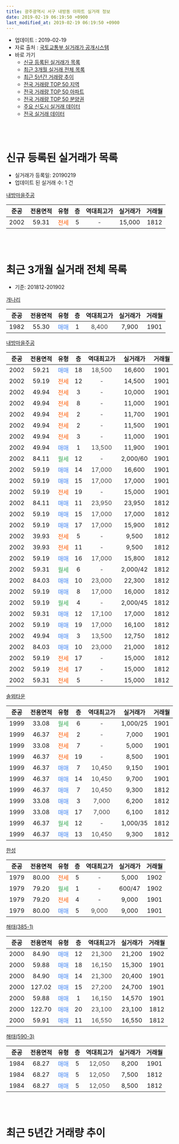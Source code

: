 ```yaml
---
title: 광주광역시 서구 내방동 아파트 실거래 정보
date: 2019-02-19 06:19:50 +0900
last_modified_at: 2019-02-19 06:19:50 +0900
---
```


* 업데이트 : 2019-02-19
* 자료 출처 : [국토교통부 실거래가 공개시스템](http://rt.molit.go.kr)
* 바로 가기
    * [신규 등록된 실거래가 목록](#신규-등록된-실거래가-목록)
    * [최근 3개월 실거래 전체 목록](#최근-3개월-실거래-전체-목록)
    * [최근 5년간 거래량 추이](#최근-5년간-거래량-추이)
    * [전국 거래량 TOP 50 지역](https://ayogom.github.io/apt-trade-info/최근-3개월-전국에서-가장-거래가-많이-발생한-지역)
    * [전국 거래량 TOP 50 아파트](https://ayogom.github.io/apt-trade-info/최근-3개월-전국에서-가장-거래가-많이-발생한-아파트)
    * [전국 거래량 TOP 50 분양권](https://ayogom.github.io/apt-trade-info/최근-3개월-전국에서-가장-거래가-많이-발생한-분양권)
    * [주요 신도시 실거래 데이터](https://ayogom.github.io/apt-trade-info/주요-신도시)
    * [전국 실거래 데이터](https://ayogom.github.io/apt-trade-info/전국)
<br>
 
<br>

# 신규 등록된 실거래가 목록
* 실거래가 등록일: 20190219
* 업데이트 된 실거래 수: 1 건


[내방마을주공](https://search.naver.com/search.naver?query=%EA%B4%91%EC%A3%BC%EA%B4%91%EC%97%AD%EC%8B%9C+%EC%84%9C%EA%B5%AC+%EB%82%B4%EB%B0%A9%EB%8F%99+%EB%82%B4%EB%B0%A9%EB%A7%88%EC%9D%84%EC%A3%BC%EA%B3%B5)

|준공|전용면적|유형|층|역대최고가|실거래가|거래월|
|:---:|:---:|:---:|:---:|:---:|:---:|:---:|
|2002|59.31|<span style="color:#ff5a00">전세</span>|5|<span style="color:#444444">-</span>|15,000|1812|


<br>
 
<br>

# 최근 3개월 실거래 전체 목록
* 기준: 201812-201902


[개나리](https://search.naver.com/search.naver?query=%EA%B4%91%EC%A3%BC%EA%B4%91%EC%97%AD%EC%8B%9C+%EC%84%9C%EA%B5%AC+%EB%82%B4%EB%B0%A9%EB%8F%99+%EA%B0%9C%EB%82%98%EB%A6%AC)

|준공|전용면적|유형|층|역대최고가|실거래가|거래월|
|:---:|:---:|:---:|:---:|:---:|:---:|:---:|
|1982|55.30|<span style="color:#4285f3">매매</span>|1|<span style="color:#444444">8,400</span>|7,900|1901|

[내방마을주공](https://search.naver.com/search.naver?query=%EA%B4%91%EC%A3%BC%EA%B4%91%EC%97%AD%EC%8B%9C+%EC%84%9C%EA%B5%AC+%EB%82%B4%EB%B0%A9%EB%8F%99+%EB%82%B4%EB%B0%A9%EB%A7%88%EC%9D%84%EC%A3%BC%EA%B3%B5)

|준공|전용면적|유형|층|역대최고가|실거래가|거래월|
|:---:|:---:|:---:|:---:|:---:|:---:|:---:|
|2002|59.21|<span style="color:#4285f3">매매</span>|18|<span style="color:#444444">18,500</span>|16,600|1901|
|2002|59.19|<span style="color:#ff5a00">전세</span>|12|<span style="color:#444444">-</span>|14,500|1901|
|2002|49.94|<span style="color:#ff5a00">전세</span>|3|<span style="color:#444444">-</span>|10,000|1901|
|2002|49.94|<span style="color:#ff5a00">전세</span>|8|<span style="color:#444444">-</span>|11,000|1901|
|2002|49.94|<span style="color:#ff5a00">전세</span>|2|<span style="color:#444444">-</span>|11,700|1901|
|2002|49.94|<span style="color:#ff5a00">전세</span>|2|<span style="color:#444444">-</span>|11,500|1901|
|2002|49.94|<span style="color:#ff5a00">전세</span>|3|<span style="color:#444444">-</span>|11,000|1901|
|2002|49.94|<span style="color:#4285f3">매매</span>|1|<span style="color:#444444">13,500</span>|11,900|1901|
|2002|84.11|<span style="color:#34a853">월세</span>|12|<span style="color:#444444">-</span>|2,000/60|1901|
|2002|59.19|<span style="color:#4285f3">매매</span>|14|<span style="color:#444444">17,000</span>|16,600|1901|
|2002|59.19|<span style="color:#4285f3">매매</span>|15|<span style="color:#444444">17,000</span>|17,000|1901|
|2002|59.19|<span style="color:#ff5a00">전세</span>|19|<span style="color:#444444">-</span>|15,000|1901|
|2002|84.11|<span style="color:#4285f3">매매</span>|11|<span style="color:#444444">23,950</span>|23,950|1812|
|2002|59.19|<span style="color:#4285f3">매매</span>|15|<span style="color:#444444">17,000</span>|17,000|1812|
|2002|59.19|<span style="color:#4285f3">매매</span>|17|<span style="color:#444444">17,000</span>|15,900|1812|
|2002|39.93|<span style="color:#ff5a00">전세</span>|5|<span style="color:#444444">-</span>|9,500|1812|
|2002|39.93|<span style="color:#ff5a00">전세</span>|11|<span style="color:#444444">-</span>|9,500|1812|
|2002|59.19|<span style="color:#4285f3">매매</span>|16|<span style="color:#444444">17,000</span>|15,800|1812|
|2002|59.31|<span style="color:#34a853">월세</span>|6|<span style="color:#444444">-</span>|2,000/42|1812|
|2002|84.03|<span style="color:#4285f3">매매</span>|10|<span style="color:#444444">23,000</span>|22,300|1812|
|2002|59.19|<span style="color:#4285f3">매매</span>|8|<span style="color:#444444">17,000</span>|16,000|1812|
|2002|59.19|<span style="color:#34a853">월세</span>|4|<span style="color:#444444">-</span>|2,000/45|1812|
|2002|59.31|<span style="color:#4285f3">매매</span>|12|<span style="color:#444444">17,100</span>|17,000|1812|
|2002|59.19|<span style="color:#4285f3">매매</span>|19|<span style="color:#444444">17,000</span>|16,100|1812|
|2002|49.94|<span style="color:#4285f3">매매</span>|3|<span style="color:#444444">13,500</span>|12,750|1812|
|2002|84.03|<span style="color:#4285f3">매매</span>|10|<span style="color:#444444">23,000</span>|21,000|1812|
|2002|59.19|<span style="color:#ff5a00">전세</span>|17|<span style="color:#444444">-</span>|15,000|1812|
|2002|59.19|<span style="color:#ff5a00">전세</span>|17|<span style="color:#444444">-</span>|15,000|1812|
|2002|59.31|<span style="color:#ff5a00">전세</span>|5|<span style="color:#444444">-</span>|15,000|1812|

[솔뫼타운](https://search.naver.com/search.naver?query=%EA%B4%91%EC%A3%BC%EA%B4%91%EC%97%AD%EC%8B%9C+%EC%84%9C%EA%B5%AC+%EB%82%B4%EB%B0%A9%EB%8F%99+%EC%86%94%EB%AB%BC%ED%83%80%EC%9A%B4)

|준공|전용면적|유형|층|역대최고가|실거래가|거래월|
|:---:|:---:|:---:|:---:|:---:|:---:|:---:|
|1999|33.08|<span style="color:#34a853">월세</span>|6|<span style="color:#444444">-</span>|1,000/25|1901|
|1999|46.37|<span style="color:#ff5a00">전세</span>|2|<span style="color:#444444">-</span>|7,000|1901|
|1999|33.08|<span style="color:#ff5a00">전세</span>|7|<span style="color:#444444">-</span>|5,000|1901|
|1999|46.37|<span style="color:#ff5a00">전세</span>|19|<span style="color:#444444">-</span>|8,500|1901|
|1999|46.37|<span style="color:#4285f3">매매</span>|7|<span style="color:#444444">10,450</span>|9,150|1901|
|1999|46.37|<span style="color:#4285f3">매매</span>|14|<span style="color:#444444">10,450</span>|9,700|1901|
|1999|46.37|<span style="color:#4285f3">매매</span>|7|<span style="color:#444444">10,450</span>|9,300|1812|
|1999|33.08|<span style="color:#4285f3">매매</span>|3|<span style="color:#444444">7,000</span>|6,200|1812|
|1999|33.08|<span style="color:#4285f3">매매</span>|17|<span style="color:#444444">7,000</span>|6,100|1812|
|1999|46.37|<span style="color:#34a853">월세</span>|12|<span style="color:#444444">-</span>|1,000/35|1812|
|1999|46.37|<span style="color:#4285f3">매매</span>|13|<span style="color:#444444">10,450</span>|9,300|1812|


<script async src="//pagead2.googlesyndication.com/pagead/js/adsbygoogle.js"></script>
<!-- 기본 -->
<ins class="adsbygoogle"
     style="display:block"
     data-ad-client="ca-pub-2446590836940007"
     data-ad-slot="1659523306"
     data-ad-format="auto"
     data-full-width-responsive="true"></ins>
<script>
(adsbygoogle = window.adsbygoogle || []).push({});
</script>


[한성](https://search.naver.com/search.naver?query=%EA%B4%91%EC%A3%BC%EA%B4%91%EC%97%AD%EC%8B%9C+%EC%84%9C%EA%B5%AC+%EB%82%B4%EB%B0%A9%EB%8F%99+%ED%95%9C%EC%84%B1)

|준공|전용면적|유형|층|역대최고가|실거래가|거래월|
|:---:|:---:|:---:|:---:|:---:|:---:|:---:|
|1979|80.00|<span style="color:#ff5a00">전세</span>|5|<span style="color:#444444">-</span>|5,000|1902|
|1979|79.20|<span style="color:#34a853">월세</span>|1|<span style="color:#444444">-</span>|600/47|1902|
|1979|79.20|<span style="color:#ff5a00">전세</span>|4|<span style="color:#444444">-</span>|9,000|1901|
|1979|80.00|<span style="color:#4285f3">매매</span>|5|<span style="color:#444444">9,000</span>|9,000|1901|

[해태(385-1)](https://search.naver.com/search.naver?query=%EA%B4%91%EC%A3%BC%EA%B4%91%EC%97%AD%EC%8B%9C+%EC%84%9C%EA%B5%AC+%EB%82%B4%EB%B0%A9%EB%8F%99+%ED%95%B4%ED%83%9C%28385-1%29)

|준공|전용면적|유형|층|역대최고가|실거래가|거래월|
|:---:|:---:|:---:|:---:|:---:|:---:|:---:|
|2000|84.90|<span style="color:#4285f3">매매</span>|12|<span style="color:#444444">21,300</span>|21,200|1902|
|2000|59.88|<span style="color:#4285f3">매매</span>|18|<span style="color:#444444">16,150</span>|15,300|1901|
|2000|84.90|<span style="color:#4285f3">매매</span>|14|<span style="color:#444444">21,300</span>|20,400|1901|
|2000|127.02|<span style="color:#4285f3">매매</span>|15|<span style="color:#444444">27,200</span>|24,700|1901|
|2000|59.88|<span style="color:#4285f3">매매</span>|1|<span style="color:#444444">16,150</span>|14,570|1901|
|2000|122.70|<span style="color:#4285f3">매매</span>|20|<span style="color:#444444">23,100</span>|23,100|1812|
|2000|59.91|<span style="color:#4285f3">매매</span>|11|<span style="color:#444444">16,550</span>|16,550|1812|

[해태(590-3)](https://search.naver.com/search.naver?query=%EA%B4%91%EC%A3%BC%EA%B4%91%EC%97%AD%EC%8B%9C+%EC%84%9C%EA%B5%AC+%EB%82%B4%EB%B0%A9%EB%8F%99+%ED%95%B4%ED%83%9C%28590-3%29)

|준공|전용면적|유형|층|역대최고가|실거래가|거래월|
|:---:|:---:|:---:|:---:|:---:|:---:|:---:|
|1984|68.27|<span style="color:#4285f3">매매</span>|5|<span style="color:#444444">12,050</span>|8,200|1901|
|1984|68.27|<span style="color:#4285f3">매매</span>|5|<span style="color:#444444">12,050</span>|7,500|1812|
|1984|68.27|<span style="color:#4285f3">매매</span>|5|<span style="color:#444444">12,050</span>|8,500|1812|


<br>
 
<br>

# 최근 5년간 거래량 추이


<div style="width:100%;">
    <canvas id="deal_progress" height="200"></canvas>
</div>

<script>
new Chart(document.getElementById("deal_progress"), {
    type: 'line',
    data: {
        labels: ['201402','201403','201404','201405','201406','201407','201408','201409','201410','201411','201412','201501','201502','201503','201504','201505','201506','201507','201508','201509','201510','201511','201512','201601','201602','201603','201604','201605','201606','201607','201608','201609','201610','201611','201612','201701','201702','201703','201704','201705','201706','201707','201708','201709','201710','201711','201712','201801','201802','201803','201804','201805','201806','201807','201808','201809','201810','201811','201812','201901','201902'],
        datasets: [{
            label: '매매',
            pointRadius: 1,
            data: [16, 12, 21, 9, 10, 21, 14, 11, 21, 6, 19, 22, 11, 31, 17, 12, 6, 14, 13, 8, 11, 10, 6, 11, 18, 18, 14, 10, 15, 12, 27, 11, 21, 18, 13, 12, 24, 16, 11, 17, 15, 15, 15, 13, 15, 12, 15, 11, 10, 21, 19, 22, 15, 18, 22, 12, 23, 9, 18, 13, 1],
            borderColor: "rgba(255, 201, 14, 1)",
            backgroundColor: "rgba(255, 201, 14, 0.5)",
            fill: false,
            lineTension: 0
        },{
            label: '전월세',
            pointRadius: 1,
            data: [12, 12, 9, 6, 8, 11, 7, 10, 9, 13, 9, 7, 8, 16, 14, 12, 13, 6, 7, 9, 11, 5, 6, 5, 14, 15, 6, 7, 13, 11, 8, 8, 12, 8, 5, 5, 11, 5, 8, 3, 9, 6, 6, 4, 4, 10, 5, 10, 8, 7, 6, 6, 11, 7, 9, 8, 7, 7, 8, 13, 2],
            borderColor: "rgba(0, 141, 185, 1)",
            backgroundColor: "rgba(0, 141, 185, 0.5)",
            fill: false,
            lineTension: 0
        }
        ]
    },
    options: {
        responsive: true,
        title: {
            display: false
        },
        tooltips: {
            mode: 'index',
            intersect: false
        },
        hover: {
            mode: 'nearest',
            intersect: true
        },
        scales: {
            xAxes: [{
                display: true,
                scaleLabel: {
                    display: true,
                    labelString: '년/월'
                }
            }],
            yAxes: [{
                display: true,
                ticks: {
                    suggestedMin: 0,
                },
                scaleLabel: {
                    display: true,
                    labelString: '실거래 수'
                }
            }]
        }
    }
});

</script>


<br>
 
<br>

